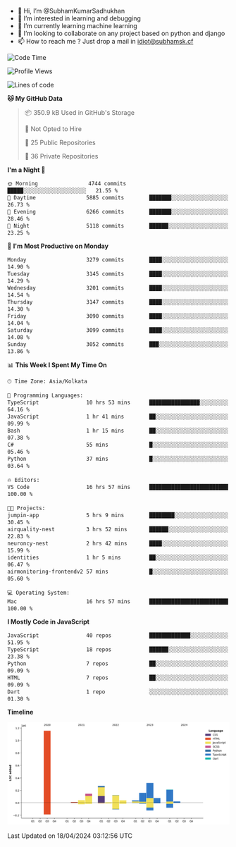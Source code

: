 - 👋 Hi, I’m @SubhamKumarSadhukhan
- 👀 I’m interested in learning and debugging
- 🌱 I’m currently learning machine learning
- 💞️ I’m looking to collaborate on any project based on python and django
- 📫 How to reach me ?
      Just drop a mail in idiot@subhamsk.cf

<!---
SubhamKumarSadhukhan/SubhamKumarSadhukhan is a ✨ special ✨ repository because its `README.md` (this file) appears on your GitHub profile.
You can click the Preview link to take a look at your changes.
--->


<!--START_SECTION:waka-->
![Code Time](http://img.shields.io/badge/Code%20Time-2%2C129%20hrs%2041%20mins-blue)

![Profile Views](http://img.shields.io/badge/Profile%20Views-0-blue)

![Lines of code](https://img.shields.io/badge/From%20Hello%20World%20I%27ve%20Written-2.6%20million%20lines%20of%20code-blue)

**🐱 My GitHub Data** 

> 📦 350.9 kB Used in GitHub's Storage 
 > 
> 🚫 Not Opted to Hire
 > 
> 📜 25 Public Repositories 
 > 
> 🔑 36 Private Repositories 
 > 
**I'm a Night 🦉** 

```text
🌞 Morning                4744 commits        █████░░░░░░░░░░░░░░░░░░░░   21.55 % 
🌆 Daytime                5885 commits        ███████░░░░░░░░░░░░░░░░░░   26.73 % 
🌃 Evening                6266 commits        ███████░░░░░░░░░░░░░░░░░░   28.46 % 
🌙 Night                  5118 commits        ██████░░░░░░░░░░░░░░░░░░░   23.25 % 
```
📅 **I'm Most Productive on Monday** 

```text
Monday                   3279 commits        ████░░░░░░░░░░░░░░░░░░░░░   14.90 % 
Tuesday                  3145 commits        ████░░░░░░░░░░░░░░░░░░░░░   14.29 % 
Wednesday                3201 commits        ████░░░░░░░░░░░░░░░░░░░░░   14.54 % 
Thursday                 3147 commits        ████░░░░░░░░░░░░░░░░░░░░░   14.30 % 
Friday                   3090 commits        ████░░░░░░░░░░░░░░░░░░░░░   14.04 % 
Saturday                 3099 commits        ████░░░░░░░░░░░░░░░░░░░░░   14.08 % 
Sunday                   3052 commits        ███░░░░░░░░░░░░░░░░░░░░░░   13.86 % 
```


📊 **This Week I Spent My Time On** 

```text
🕑︎ Time Zone: Asia/Kolkata

💬 Programming Languages: 
TypeScript               10 hrs 53 mins      ████████████████░░░░░░░░░   64.16 % 
JavaScript               1 hr 41 mins        ██░░░░░░░░░░░░░░░░░░░░░░░   09.99 % 
Bash                     1 hr 15 mins        ██░░░░░░░░░░░░░░░░░░░░░░░   07.38 % 
C#                       55 mins             █░░░░░░░░░░░░░░░░░░░░░░░░   05.46 % 
Python                   37 mins             █░░░░░░░░░░░░░░░░░░░░░░░░   03.64 % 

🔥 Editors: 
VS Code                  16 hrs 57 mins      █████████████████████████   100.00 % 

🐱‍💻 Projects: 
jumpin-app               5 hrs 9 mins        ████████░░░░░░░░░░░░░░░░░   30.45 % 
airquality-nest          3 hrs 52 mins       ██████░░░░░░░░░░░░░░░░░░░   22.83 % 
neuroncy-nest            2 hrs 42 mins       ████░░░░░░░░░░░░░░░░░░░░░   15.99 % 
identities               1 hr 5 mins         ██░░░░░░░░░░░░░░░░░░░░░░░   06.47 % 
airmonitoring-frontendv2 57 mins             █░░░░░░░░░░░░░░░░░░░░░░░░   05.60 % 

💻 Operating System: 
Mac                      16 hrs 57 mins      █████████████████████████   100.00 % 
```

**I Mostly Code in JavaScript** 

```text
JavaScript               40 repos            █████████████░░░░░░░░░░░░   51.95 % 
TypeScript               18 repos            ██████░░░░░░░░░░░░░░░░░░░   23.38 % 
Python                   7 repos             ██░░░░░░░░░░░░░░░░░░░░░░░   09.09 % 
HTML                     7 repos             ██░░░░░░░░░░░░░░░░░░░░░░░   09.09 % 
Dart                     1 repo              ░░░░░░░░░░░░░░░░░░░░░░░░░   01.30 % 
```



**Timeline**

![Lines of Code chart](https://raw.githubusercontent.com/SubhamKumarSadhukhan/SubhamKumarSadhukhan/main/assets/bar_graph.png)


 Last Updated on 18/04/2024 03:12:56 UTC
<!--END_SECTION:waka-->
